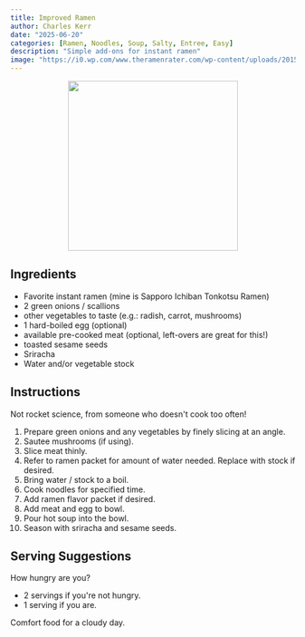 ```yaml
---
title: Improved Ramen
author: Charles Kerr
date: "2025-06-20"
categories: [Ramen, Noodles, Soup, Salty, Entree, Easy]
description: "Simple add-ons for instant ramen"
image: "https://i0.wp.com/www.theramenrater.com/wp-content/uploads/2015/12/2015_12_2_1875_007a.jpg"
---
```


<!-- Replace the img src file path below with the same path you used in the YAML above -->
<p align="center">
  <img src="https://i0.wp.com/www.theramenrater.com/wp-content/uploads/2015/12/2015_12_2_1875_007a.jpg?w=500&ssl=1" width="300"/>
</p>

## Ingredients

- Favorite instant ramen (mine is Sapporo Ichiban Tonkotsu Ramen)
- 2 green onions / scallions
- other vegetables to taste (e.g.: radish, carrot, mushrooms)
- 1 hard-boiled egg (optional)
- available pre-cooked meat (optional, left-overs are great for this!)
- toasted sesame seeds
- Sriracha
- Water and/or vegetable stock

## Instructions

Not rocket science, from someone who doesn't cook too often!

1. Prepare green onions and any vegetables by finely slicing at an angle.
2. Sautee mushrooms (if using).
3. Slice meat thinly.
4. Refer to ramen packet for amount of water needed.  Replace with stock if desired.
5. Bring water / stock to a boil.
6. Cook noodles for specified time.
7. Add ramen flavor packet if desired.
8. Add meat and egg to bowl.
9. Pour hot soup into the bowl.
10. Season with sriracha and sesame seeds.

## Serving Suggestions

How hungry are you?  

- 2 servings if you're not hungry.
- 1 serving if you are.

Comfort food for a cloudy day.
